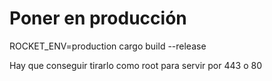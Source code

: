 # Poner en producción

ROCKET_ENV=production
cargo build --release

Hay que conseguir tirarlo como root para servir por 443 o 80